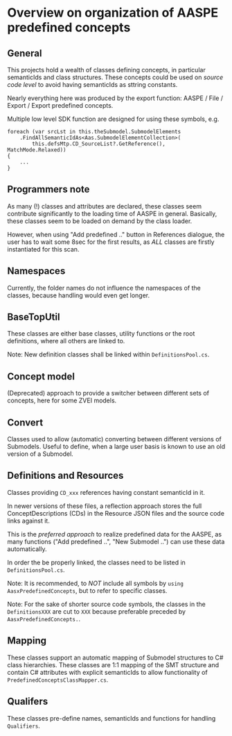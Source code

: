 ﻿# Overview on organization of AASPE predefined concepts

## General

This projects hold a wealth of classes defining concepts, in particular
semanticIds and class structures. These concepts could be used on 
*source code level* to avoid having semanticIds as sttring constants.

Nearly everything here was produced by the export function:
AASPE / File / Export / Export predefined concepts.

Multiple low level SDK function are designed for using these symbols, e.g.

```
foreach (var srcLst in this.theSubmodel.SubmodelElements
    .FindAllSemanticIdAs<Aas.SubmodelElementCollection>(
        this.defsMtp.CD_SourceList?.GetReference(), MatchMode.Relaxed))
{
    ...
}
```

## Programmers note

As many (!) classes and attributes are declared, these classes seem contribute
significantly to the loading time of AASPE in general. Basically, these classes
seem to be loaded on demand by the class loader.

However, when using "Add predefined .." button in References dialogue, the user 
has to wait some 8sec for the first results, as *ALL* classes are firstly 
instantiated for this scan.

## Namespaces

Currently, the folder names do not influence the namespaces of the classes, because
handling would even get longer.

## BaseTopUtil

These classes are either base classes, utility functions or the root definitions,
where all others are linked to.

Note: New definition classes shall be linked within `DefinitionsPool.cs`.

## Concept model

(Deprecated) approach to provide a switcher between different sets of concepts,
here for some ZVEI models.

## Convert

Classes used to allow (automatic) converting between different versions of 
Submodels. Useful to define, when a large user basis is known to use an old
version of a Submodel.

## Definitions and Resources

Classes providing `CD_xxx` references having constant semanticId in it.

In newer versions of these files, a reflection approach stores the full
ConceptDescriptions (CDs) in the Resource JSON files and the source code
links against it.

This is the *preferred approach* to realize predefined data for the AASPE,
as many functions ("Add predefined ..", "New Submodel ..") can use these
data automatically.

In order the be properly linked, the classes need to be listed in
`DefinitionsPool.cs`.

Note: It is recommended, to *NOT* include all symbols by 
`using AasxPredefinedConcepts`, but to refer to specific classes.

Note: For the sake of shorter source code symbols, the classes in the 
`DefinitionsXXX` are cut to `XXX` because preferable preceded by 
`AasxPredefinedConcepts.`.

## Mapping

These classes support an automatic mapping of Submodel structures
to C# class hierarchies. These classes are 1:1 mapping of the
SMT structure and contain C# attributes with explicit semanticIds 
to allow functionality of `PredefinedConceptsClassMapper.cs`.

## Qualifers

These classes pre-define names, semanticIds and functions for
handling `Qualifiers`.